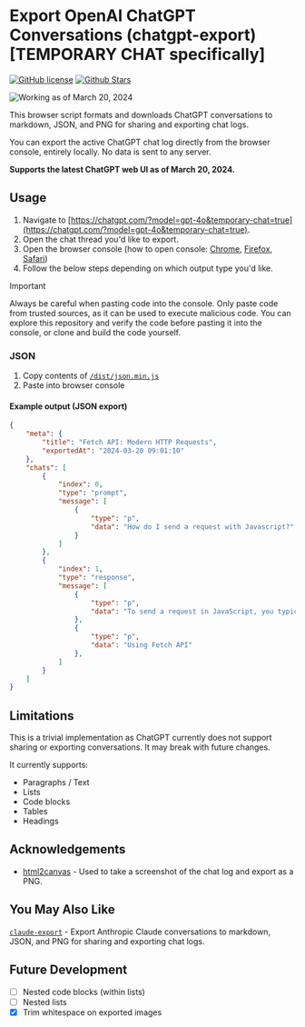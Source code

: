 # Export OpenAI ChatGPT Conversations (chatgpt-export) [TEMPORARY CHAT specifically]

[![GitHub license](https://img.shields.io/github/license/ryanschiang/chatgpt-export)](
    ./LICENSE
)
[![Github Stars](https://img.shields.io/github/stars/ryanschiang/chatgpt-export?style=social)](
    https://github.com/ryanschiang/chatgpt-export/stargazers
)

![Working as of March 20, 2024](https://img.shields.io/badge/working%20as%20of-%20march%2020,%202024-blue)

This browser script formats and downloads ChatGPT conversations to markdown, JSON, and PNG for sharing and exporting chat logs.

You can export the active ChatGPT chat log directly from the browser console, entirely locally. No data is sent to any server.

**Supports the latest ChatGPT web UI as of March 20, 2024.**

## Usage

 1. Navigate to [https://chatgpt.com/?model=gpt-4o&temporary-chat=true](https://chatgpt.com/?model=gpt-4o&temporary-chat=true).
 2. Open the chat thread you'd like to export.
 3. Open the browser console (how to open console: [Chrome](https://developer.chrome.com/docs/devtools/open), [Firefox](https://firefox-source-docs.mozilla.org/devtools-user/), [Safari](https://developer.apple.com/library/archive/documentation/NetworkingInternetWeb/Conceptual/Web_Inspector_Tutorial/EnableWebInspector/EnableWebInspector.html))
 4. Follow the below steps depending on which output type you'd like.

 > [!IMPORTANT]  
> Always be careful when pasting code into the console. Only paste code from trusted sources, as it can be used to execute malicious code.
> You can explore this repository and verify the code before pasting it into the console, or clone and build the code yourself.

### JSON

1. Copy contents of [`/dist/json.min.js`](./dist/json.min.js)
2. Paste into browser console

#### Example output (JSON export)

```json
{
    "meta": {
        "title": "Fetch API: Modern HTTP Requests",
        "exportedAt": "2024-03-20 09:01:10"
    },
    "chats": [
        {
            "index": 0,
            "type": "prompt",
            "message": [
                {
                    "type": "p",
                    "data": "How do I send a request with Javascript?"
                }
            ]
        },
        {
            "index": 1,
            "type": "response",
            "message": [
                {
                    "type": "p",
                    "data": "To send a request in JavaScript, you typically use either the XMLHttpRequest object or the more modern Fetch API. Given your expertise and the trend towards modern, more efficient, and promise-based solutions, I recommend using the Fetch API for most use cases. It's more powerful and flexible, aligning with contemporary JavaScript practices."
                },
                {
                    "type": "p",
                    "data": "Using Fetch API"
                },
            ]
        }
    ]
}
```



## Limitations

This is a trivial implementation as ChatGPT currently does not support sharing or exporting conversations. It may break with future changes.

It currently supports:
- Paragraphs / Text
- Lists
- Code blocks
- Tables
- Headings


## Acknowledgements

- [html2canvas](https://github.com/niklasvh/html2canvas) - Used to take a screenshot of the chat log and export as a PNG.

## You May Also Like

[`claude-export`](https://github.com/ryanschiang/claude-export) - Export Anthropic Claude conversations to markdown, JSON, and PNG for sharing and exporting chat logs.

## Future Development

- [ ] Nested code blocks (within lists)
- [ ] Nested lists
- [x] Trim whitespace on exported images

